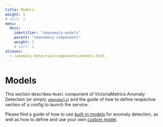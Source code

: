 ```yaml
---
title: Models
weight: 1
# sort: 1
menu:
  docs:
    identifier: "vmanomaly-models"
    parent: "vmanomaly-components"
    weight: 1
    # sort: 1
aliases:
  - /anomaly-detection/components/models.html
---
```


# Models

This section describes `Model` component of VictoriaMetrics Anomaly Detection (or simply [`vmanomaly`](/vmanomaly.html)) and the guide of how to define respective section of a config to launch the service.


Please find a guide of how to use [built-in models](/anomaly-detection/docs/models/models.html) for anomaly detection, as well as how to define and use your own [custom model](/anomaly-detection/docs/models/custom_model.html). 